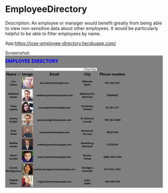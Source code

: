 # EmployeeDirectory
Description:
An employee or manager would benefit greatly from being able to view non-sensitive data about other employees. It would be particularly helpful to be able to filter employees by name.

App:https://jose-employee-directory.herokuapp.com/

Screenshot:
![Screenshot](public/assets/screenshot.png?raw=true)
